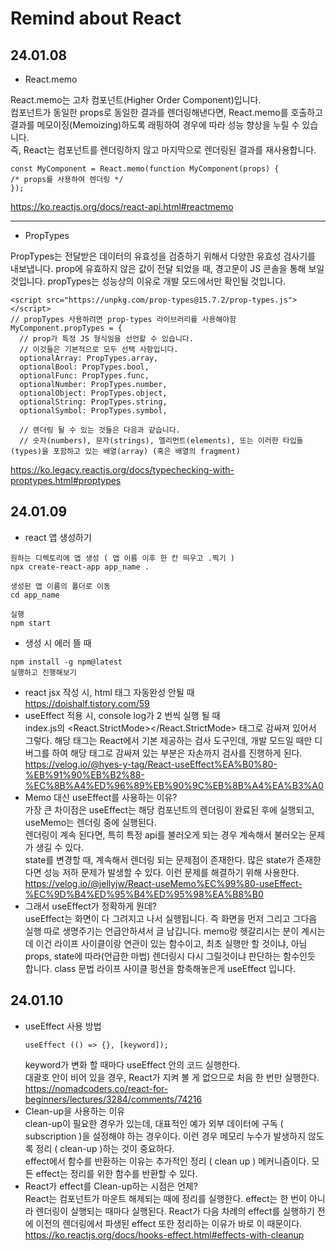 # Remind about React

## 24.01.08

-   React.memo

React.memo는 고차 컴포넌트(Higher Order Component)입니다.  
컴포넌트가 동일한 props로 동일한 결과를 렌더링해낸다면, React.memo를 호출하고 결과를 메모이징(Memoizing)하도록 래핑하여 경우에 따라 성능 향상을 누릴 수 있습니다.  
 즉, React는 컴포넌트를 렌더링하지 않고 마지막으로 렌더링된 결과를 재사용합니다.

```
const MyComponent = React.memo(function MyComponent(props) {
/* props를 사용하여 렌더링 */
});
```

https://ko.reactjs.org/docs/react-api.html#reactmemo

---

-   PropTypes

PropTypes는 전달받은 데이터의 유효성을 검증하기 위해서 다양한 유효성 검사기를 내보냅니다.
prop에 유효하지 않은 값이 전달 되었을 때, 경고문이 JS 콘솔을 통해 보일 것입니다.
propTypes는 성능상의 이유로 개발 모드에서만 확인될 것입니다.

```
<script src="https://unpkg.com/prop-types@15.7.2/prop-types.js"></script>
// propTypes 사용하려면 prop-types 라이브러리를 사용해야함
MyComponent.propTypes = {
  // prop가 특정 JS 형식임을 선언할 수 있습니다.
  // 이것들은 기본적으로 모두 선택 사항입니다.
  optionalArray: PropTypes.array,
  optionalBool: PropTypes.bool,
  optionalFunc: PropTypes.func,
  optionalNumber: PropTypes.number,
  optionalObject: PropTypes.object,
  optionalString: PropTypes.string,
  optionalSymbol: PropTypes.symbol,

  // 렌더링 될 수 있는 것들은 다음과 같습니다.
  // 숫자(numbers), 문자(strings), 엘리먼트(elements), 또는 이러한 타입들(types)을 포함하고 있는 배열(array) (혹은 배열의 fragment)
```

https://ko.legacy.reactjs.org/docs/typechecking-with-proptypes.html#proptypes

## 24.01.09

-   react 앱 생성하기

```
원하는 디렉토리에 앱 생성 ( 앱 이름 이후 한 칸 띄우고 .찍기 )
npx create-react-app app_name .

생성된 앱 이름의 폴더로 이동
cd app_name

실행
npm start
```

-   생성 시 에러 뜰 때

```
npm install -g npm@latest
실행하고 진행해보기
```

-   react jsx 작성 시, html 태그 자동완성 안될 때  
    https://doishalf.tistory.com/59
-   useEffect 적용 시, console log가 2 번씩 실행 될 때  
    index.js의 <React.StrictMode></React.StrictMode> 태그로 감싸져 있어서 그렇다. 해당 태그는 React에서 기본 제공하는 검사 도구인데, 개발 모드일 때만 디버그를 하여 해당 태그로 감싸져 있는 부분은 자손까지 검사를 진행하게 된다.  
    https://velog.io/@hyes-y-tag/React-useEffect%EA%B0%80-%EB%91%90%EB%B2%88-%EC%8B%A4%ED%96%89%EB%90%9C%EB%8B%A4%EA%B3%A0
-   Memo 대신 useEffect를 사용하는 이유?  
    가장 큰 차이점은 useEffect는 해당 컴포넌트의 렌더링이 완료된 후에 실행되고, useMemo는 렌더링 중에 실행된다.  
    렌더링이 계속 된다면, 특히 특정 api를 불러오게 되는 경우 계속해서 불러오는 문제가 생길 수 있다.  
    state를 변경할 때, 계속해서 렌더링 되는 문제점이 존재한다. 많은 state가 존재한다면 성능 저하 문제가 발생할 수 있다. 이런 문제를 해결하기 위해 사용한다.
    https://velog.io/@jellyjw/React-useMemo%EC%99%80-useEffect-%EC%9D%B4%ED%95%B4%ED%95%98%EA%B8%B0
-   그래서 useEffect가 정확하게 뭔데?  
     useEffect는 화면이 다 그려지고 나서 실행됩니다. 즉 화면을 먼저 그리고 그다음 실행
    따로 생명주기는 언급안하셔서 글 남깁니다. memo랑 헷갈리시는 분이 계시는데 이건 라이프 사이클이랑 연관이 있는 함수이고, 최초 실행만 할 것이냐, 아님 props, state에 따라(언급한 마법) 렌더링시 다시 그릴것이냐 판단하는 함수인듯 합니다.
    class 문법 라이프 사이클 펑션을 함축해놓은게 useEffect 입니다.

## 24.01.10

-   useEffect 사용 방법
    ```
    useEffect (() => {}, [keyword]);
    ```
    keyword가 변화 할 때마다 useEffect 안의 코드 실행한다.  
    대괄호 안이 비어 있을 경우, React가 지켜 볼 게 없으므로 처음 한 번만 실행한다.  
    https://nomadcoders.co/react-for-beginners/lectures/3284/comments/74216
-   Clean-up을 사용하는 이유  
    clean-up이 필요한 경우가 있는데, 대표적인 예가 외부 데이터에 구독 ( subscription )을 설정해야 하는 경우이다. 이런 경우 메모리 누수가 발생하지 않도록 정리 ( clean-up )하는 것이 중요하다.  
    effect에서 함수를 반환하는 이유는 추가적인 정리 ( clean up ) 메커니즘이다. 모든 effect는 정리를 위한 함수를 반환할 수 있다.
-   React가 effect를 Clean-up하는 시점은 언제?  
    React는 컴포넌트가 마운트 해제되는 때에 정리를 실행한다. effect는 한 번이 아니라 렌더링이 실행되는 때마다 실행된다. React가 다음 차례의 effect를 실행하기 전에 이전의 렌더링에서 파생된 effect 또한 정리하는 이유가 바로 이 때문이다.  
    https://ko.reactjs.org/docs/hooks-effect.html#effects-with-cleanup
